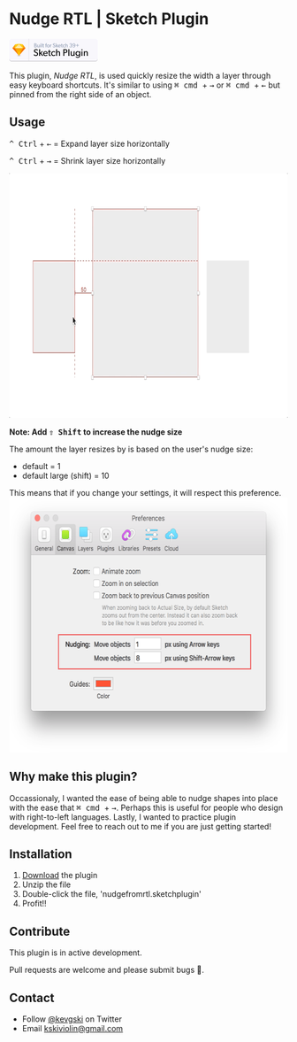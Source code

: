 # Nudge RTL | Sketch Plugin

<a href="https://www.sketchapp.com">
  <img width="160" height="41" src="readme_assets/sketch-badge.png" >
</a>

This plugin, _Nudge RTL_, is used quickly resize the width a layer through easy keyboard shortcuts. It's similar to using <kbd>⌘ cmd </kbd> + <kbd>→</kbd> or <kbd>⌘ cmd </kbd> + <kbd>←</kbd> but pinned from the right side of an object.

## Usage

<kbd>^ Ctrl</kbd> + <kbd>←</kbd> = Expand layer size horizontally

<kbd>^ Ctrl</kbd> + <kbd>→</kbd> = Shrink layer size horizontally

<img width="804" height="442" src="readme_assets/example.gif" >

**Note: Add <kbd>⇧ Shift</kbd> to increase the nudge size**

The amount the layer resizes by is based on the user's nudge size:

- default = 1
- default large (shift) = 10

This means that if you change your settings, it will respect this preference.
<a href="https://sketchapp.com/docs/preferences/canvas/#nudge-distance">
  <img width="616" height="460" src="readme_assets/nudgesettings.png" >
</a>

## Why make this plugin?

Occassionaly, I wanted the ease of being able to nudge shapes into place with the ease that <kbd>⌘ cmd </kbd> + <kbd>→</kbd>. Perhaps this is useful for people who design with right-to-left languages. Lastly, I wanted to practice plugin development. Feel free to reach out to me if you are just getting started!

## Installation

1. [Download](https://github.com/KevinGutowski/NudgeRTL/releases/download/v0.0.5/nudgefromrtl.sketchplugin.zip) the plugin
2. Unzip the file
3. Double-click the file, 'nudgefromrtl.sketchplugin'
4. Profit!!

## Contribute

This plugin is in active development.

Pull requests are welcome and please submit bugs 🐛.

## Contact

* Follow [@kevgski](https://twitter.com/kevgski) on Twitter
* Email <kskiviolin@gmail.com>


